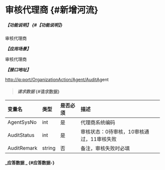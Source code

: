 # 审核代理商 {#新增河流}

##### _【功能说明】_ {#【功能说明】}

审核代理商

_**【应用场景】**_

审核代理商

_**【接口地址】**_

[http://ip:port/OrganizationAction/Agent/AuditA](http://ip:port/OrganizationAction/Customer/AddCustomer)gent

> #### _请求数据_ {#请求数据}

| 变量名 | 类型 | 是否必须 | 描述 |
| :--- | :--- | :--- | :--- |
| AgentSysNo | int | 是 | 代理商系统编码 |
| AuditStatus | int | 是 | 审核状态：0待审核，10审核通过，11审核失败 |
| AuditRemark | string | 否 | 备注，审核失败时必填 |

#### _应答数据 _ {#应答数据-}



